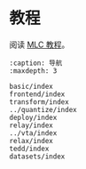 # 教程

阅读 [MLC 教程](https://mlc.ai/zh/index.html)。

```{toctree}
:caption: 导航
:maxdepth: 3

basic/index
frontend/index
transform/index
../quantize/index
deploy/index
relay/index
../vta/index
relax/index
tedd/index
datasets/index
```
